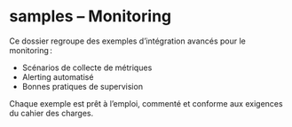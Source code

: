 # samples – Monitoring

Ce dossier regroupe des exemples d’intégration avancés pour le monitoring :
- Scénarios de collecte de métriques
- Alerting automatisé
- Bonnes pratiques de supervision

Chaque exemple est prêt à l’emploi, commenté et conforme aux exigences du cahier des charges.
